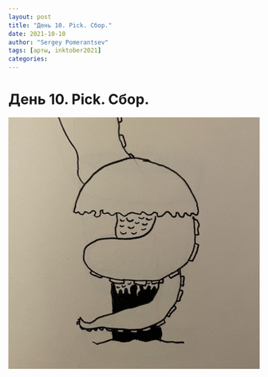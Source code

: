 ```yaml
---
layout: post
title: "День 10. Pick. Сбор."
date: 2021-10-10
author: "Sergey Pomerantsev"
tags: [арты, inktober2021]
categories:
---
```


# День 10. Pick. Сбор.

![](assets/images/_inktober21-10.jpg)
